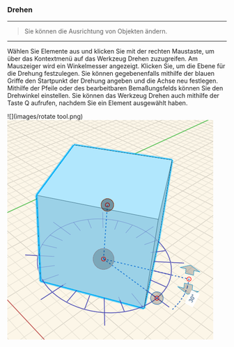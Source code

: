 

### Drehen

---

> Sie können die Ausrichtung von Objekten ändern.

---

Wählen Sie Elemente aus und klicken Sie mit der rechten Maustaste, um über das Kontextmenü auf das Werkzeug Drehen zuzugreifen. Am Mauszeiger wird ein Winkelmesser angezeigt. Klicken Sie, um die Ebene für die Drehung festzulegen. Sie können gegebenenfalls mithilfe der blauen Griffe den Startpunkt der Drehung angeben und die Achse neu festlegen. Mithilfe der Pfeile oder des bearbeitbaren Bemaßungsfelds können Sie den Drehwinkel einstellen. Sie können das Werkzeug Drehen auch mithilfe der Taste Q aufrufen, nachdem Sie ein Element ausgewählt haben.

![](images/rotate tool.png) ![](images/rotate.PNG)

